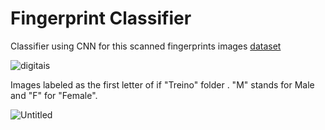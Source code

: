 # Fingerprint Classifier
Classifier using CNN for  this scanned fingerprints images [dataset](https://onedrive.live.com/?authkey=!AF-0SxTBwHrFlL0&id=1EE010F02EE2AD2A!585661&cid=1EE010F02EE2AD2A)

![digitais](https://github.com/joaopedro-xy/Fingerprint-Classifier-/assets/85851014/baf4c29b-2cd6-4eb0-bc39-632668ece658)

Images labeled as the first letter of if "Treino" folder . "M" stands for Male and "F" for "Female". 

![Untitled](https://github.com/joaopedro-xy/Fingerprint-Classifier-/assets/85851014/f8a3db40-312d-4217-a8f2-cf5b13ea080b)
